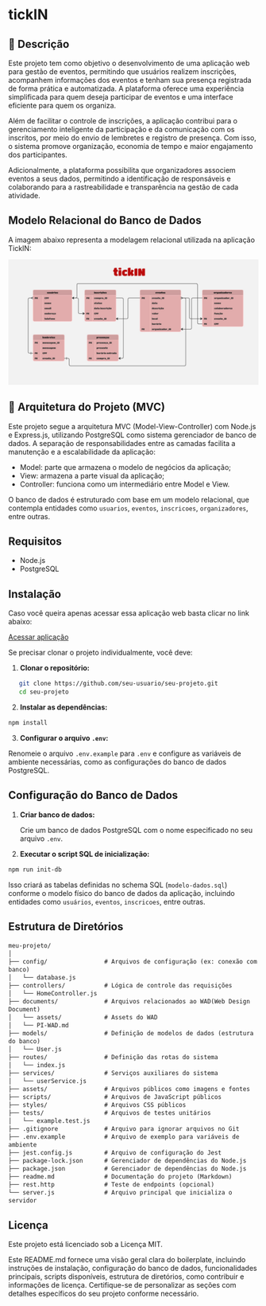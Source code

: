 # tickIN
## 📜 Descrição

Este projeto tem como objetivo o desenvolvimento de uma aplicação web para gestão de eventos, permitindo que usuários realizem inscrições, acompanhem informações dos eventos e tenham sua presença registrada de forma prática e automatizada. A plataforma oferece uma experiência simplificada para quem deseja participar de eventos e uma interface eficiente para quem os organiza.

Além de facilitar o controle de inscrições, a aplicação contribui para o gerenciamento inteligente da participação e da comunicação com os inscritos, por meio do envio de lembretes e registro de presença. Com isso, o sistema promove organização, economia de tempo e maior engajamento dos participantes.

Adicionalmente, a plataforma possibilita que organizadores associem eventos a seus dados, permitindo a identificação de responsáveis e colaborando para a rastreabilidade e transparência na gestão de cada atividade.

##  Modelo Relacional do Banco de Dados

A imagem abaixo representa a modelagem relacional utilizada na aplicação TickIN:

![Modelo Relacional](./assets/modelo-banco.jpg)


## 🧱 Arquitetura do Projeto (MVC)

Este projeto segue a arquitetura MVC (Model-View-Controller) com Node.js e Express.js, utilizando PostgreSQL como sistema gerenciador de banco de dados. A separação de responsabilidades entre as camadas facilita a manutenção e a escalabilidade da aplicação:
- Model: parte que armazena o modelo de negócios da aplicação;
- View: armazena a parte visual da aplicação;
- Controller: funciona como um intermediário entre Model e View.

O banco de dados é estruturado com base em um modelo relacional, que contempla entidades como `usuarios`, `eventos`, `inscricoes`, `organizadores`, entre outras.

## Requisitos

- Node.js 
- PostgreSQL 

## Instalação

Caso você queira apenas acessar essa aplicação web basta clicar no link abaixo:

[Acessar aplicação](https://marianalreis.github.io/TickIN-PI/)

Se precisar clonar o projeto individualmente, você deve:
1. **Clonar o repositório:**

```bash
   git clone https://github.com/seu-usuario/seu-projeto.git
   cd seu-projeto
```

2. **Instalar as dependências:**
    
```bash
npm install
```
    
3. **Configurar o arquivo `.env`:**
    
Renomeie o arquivo `.env.example` para `.env` e configure as variáveis de ambiente necessárias, como as configurações do banco de dados PostgreSQL.
    

Configuração do Banco de Dados
-----------------------------

1. **Criar banco de dados:**
    
    Crie um banco de dados PostgreSQL com o nome especificado no seu arquivo `.env`.
    
2. **Executar o script SQL de inicialização:**
    
```bash
npm run init-db
```
    
Isso criará as tabelas definidas no schema SQL (`modelo-dados.sql`) conforme o modelo físico do banco de dados da aplicação, incluindo entidades como `usuários`, `eventos`, `inscricoes`, entre outras.

    


Estrutura de Diretórios
-----------------------
```
meu-projeto/
│
├── config/                # Arquivos de configuração (ex: conexão com banco)
│   └── database.js
├── controllers/           # Lógica de controle das requisições
│   └── HomeController.js
├── documents/             # Arquivos relacionados ao WAD(Web Design Document)
│   └── assets/            # Assets do WAD
│   └── PI-WAD.md         
├── models/                # Definição de modelos de dados (estrutura do banco)
│   └── User.js
├── routes/                # Definição das rotas do sistema
│   └── index.js
├── services/              # Serviços auxiliares do sistema
│   └── userService.js
├── assets/                # Arquivos públicos como imagens e fontes
├── scripts/               # Arquivos de JavaScript públicos
├── styles/                # Arquivos CSS públicos
├── tests/                 # Arquivos de testes unitários
│   └── example.test.js
├── .gitignore             # Arquivo para ignorar arquivos no Git
├── .env.example           # Arquivo de exemplo para variáveis de ambiente
├── jest.config.js         # Arquivo de configuração do Jest
├── package-lock.json      # Gerenciador de dependências do Node.js
├── package.json           # Gerenciador de dependências do Node.js
├── readme.md              # Documentação do projeto (Markdown)
├── rest.http              # Teste de endpoints (opcional)
└── server.js              # Arquivo principal que inicializa o servidor
```



Licença
-------

Este projeto está licenciado sob a Licença MIT.

Este README.md fornece uma visão geral clara do boilerplate, incluindo instruções de instalação, configuração do banco de dados, funcionalidades principais, scripts disponíveis, estrutura de diretórios, como contribuir e informações de licença. Certifique-se de personalizar as seções com detalhes específicos do seu projeto conforme necessário.